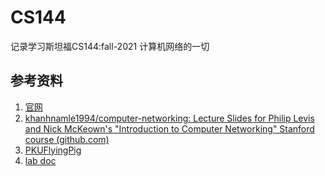 # CS144
 记录学习斯坦福CS144:fall-2021 计算机网络的一切
## 参考资料
1. [官网](https://cs144.github.io/)
2. [khanhnamle1994/computer-networking: Lecture Slides for Philip Levis and Nick McKeown's "Introduction to Computer Networking" Stanford course (github.com)](https://github.com/khanhnamle1994/computer-networking)
3. [PKUFlyingPig](https://github.com/PKUFlyingPig/CS144-Computer-Network)
4. [lab doc](https://github.com/endless-hu/CS144-Public)

